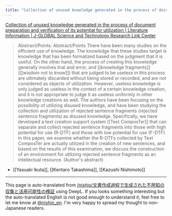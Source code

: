 ```yaml
---
title: "Collection of unused knowledge generated in the process of document preparation and verification of the possibility of its utilization"
---
```


[Collection of unused knowledge generated in the process of document preparation and verification of its potential for utilization | Literature Information | J-GLOBAL Science and Technology Research Link Center](https://jglobal.jst.go.jp/detail?JGLOBAL_ID=201902256881754171)
>  Abstract/Points: Abstract/Points
> There have been many studies on the efficient use of knowledge. The knowledge that these studies target is knowledge that has been formalized based on the judgment that it is useful. On the other hand, the process of creating this knowledge generally involves trial and error, and [[knowledge fragments]] ([[wisdom not to know]]) that are judged to be useless in this process are ultimately discarded without being stored or recorded, and are not considered as objects of utilization. However, useless knowledge is only judged as useless in the context of a certain knowledge creation, and it is not appropriate to judge it as useless uniformly in other knowledge creations as well. The authors have been focusing on the possibility of utilizing disused knowledge, and have been studying the collection and utilization of rejected sentence fragments (rejected sentence fragments) as disused knowledge. Specifically, we have developed a text creation support system [[Text ComposTer]] that can separate and collect rejected sentence fragments into those with high potential for use (R-DTF) and those with low potential for use (F-DTF). In this paper, we examine whether the R-DTFs collected by Text ComposTer are actually utilized in the creation of new sentences, and based on the results of this examination, we discuss the construction of an environment for utilizing rejected sentence fragments as an intellectual resource. (Author's abstract)
- [[Yasuaki Ikuta]], [[Kentaro Takashima]], [[Kazushi Nishimoto]]

---
This page is auto-translated from [/nishio/文書作成過程で生成された不用知の収集と活用可能性の検証](https://scrapbox.io/nishio/文書作成過程で生成された不用知の収集と活用可能性の検証) using DeepL. If you looks something interesting but the auto-translated English is not good enough to understand it, feel free to let me know at [@nishio_en](https://twitter.com/nishio_en). I'm very happy to spread my thought to non-Japanese readers.